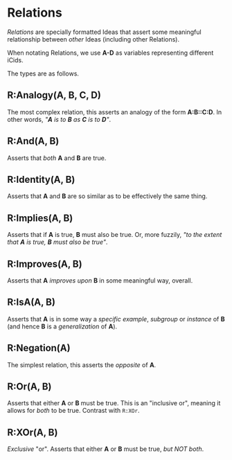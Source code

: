 # Relations

_Relations_ are specially formatted Ideas that assert some meaningful
relationship between _other_ Ideas (including other Relations).

When notating Relations, we use **A-D** as variables representing different
iCids.

The types are as follows.


## R:Analogy(A, B, C, D)

The most complex relation, this asserts an analogy of the form **A:B::C:D**.  In
other words, _"**A** is to **B** as **C** is to **D**"_.

## R:And(A, B)

Asserts that _both_ **A** and **B** are true.

## R:Identity(A, B)

Asserts that **A** and **B** are so similar as to be effectively the same thing.

## R:Implies(A, B)

Asserts that if **A** is true, **B** must also be true.  Or, more fuzzily, _"to
the extent that **A** is true, **B** must also be true"_.

## R:Improves(A, B)

Asserts that **A** _improves upon_ **B** in some meaningful way, overall.

## R:IsA(A, B)

Asserts that **A** is in some way a _specific example_, _subgroup_ or _instance_
of **B** (and hence **B** is a _generalization_ of **A**).

## R:Negation(A)

The simplest relation, this asserts the _opposite_ of **A**.

## R:Or(A, B)

Asserts that either **A** or **B** must be true.  This is an "inclusive or",
meaning it allows for _both_ to be true.  Contrast with `R:XOr`.

## R:XOr(A, B)

_Exclusive_ "or".  Asserts that either **A** or **B** must be true, _but NOT
both_.
